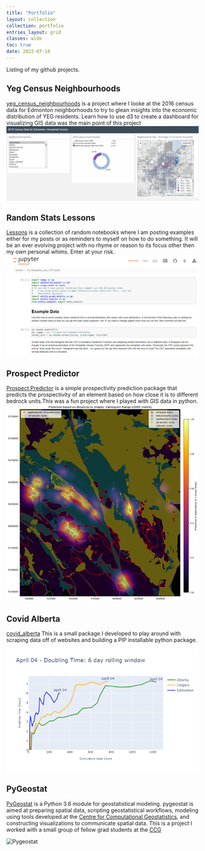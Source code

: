 ```yaml
---
title: "Portfolio"
layout: collection
collection: portfolio
entries_layout: grid
classes: wide
toc: true
date: 2022-07-18
---
```

Listing of my github projects.


## Yeg Census Neighbourhoods
[yeg_census_neighbourhoods](portfolio/yeg_census_neighbourhoods.md) is a project where I looke at the 2016 census data for Edmonton neighborhoods to try to glean insights into the economic distribution of YEG residents. Learn how to use d3 to create a dashboard for visualizing GIS data was the main point of this project
![Census Dashboard](/notes/images/yeg_census_dashboard_preview.gif)

## Random Stats Lessons

[Lessons](portfolio/lessons.md) is a collection of random notebooks where I am posting examples either for my posts or as reminders to myself on how to do something. It will be an ever evolving project with no rhyme or reason to its focus other then my own personal whims. Enter at your risk.
![Lessons](/notes/images/2020/lessons_nbs.png)

## Prospect Predictor

[Prospect Predictor](portfolio/prospect_predictor.md) is a simple prospectivity prediction package that predicts the
prospectivity of an element based on how close it is to different bedrock units.This was a fun project where I played with GIS data in python.
![Prediction Heat Map](notes/images/predictionHeatMap_projectBoundary.png "Prediction Heat Map")

## Covid Alberta

[covid_alberta](portfolio/covid_alberta.md) This is a small package I developed to play around with scraping data off of websites and building a PIP installable python package.

![Alberta Doubling Time](/notes/images/Alberta_doublingTime_RW.png)

## PyGeostat

[PyGeostat](portfolio/pygeostat.md) is a Python 3.6 module for geostatistical modeling. pygeostat is aimed at preparing spatial data, scripting geostatistical workflows, modeling using tools developed at the [Centre for Computational Geostatistics](http://www.ccgalberta.com/), and constructing visualizations to communicate spatial data. This is a project I worked with a small group of fellow grad students at the [CCG]((http://www.ccgalberta.com/))

![Pygeostat](http://www.ccgalberta.com/pygeostat/_images/pygeostat_logo.png)
